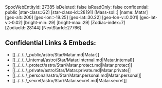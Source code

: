 ﻿---
location: [30.22,-19.25,200]
type: Station
tags:
- astro/Star

---
SpocWebEntityId: 27385
isDeleted: false
isReadOnly: false
confidential: public
[star-class::G2]
[star-class-id::28191]
[Mass-sol::]
[name::Matar]
[geo-alt::200]
[geo-lon::-19.25]
[geo-lat::30.22]
[geo-lon-v::0.001]
[geo-lat-v::-0.02]
[bright-min::29]
[bright-max::29]
[Zodiac-index::7]
[ZodiacId::28144]
[NextStarId::27766]



## Confidential Links & Embeds: 
- [[../../../_public/astro/Star/Matar.md|Matar]] 
- [[../../../_internal/astro/Star/Matar.internal.md|Matar.internal]] 
- [[../../../_protect/astro/Star/Matar.protect.md|Matar.protect]] 
- [[../../../_private/astro/Star/Matar.private.md|Matar.private]] 
- [[../../../_personal/astro/Star/Matar.personal.md|Matar.personal]] 
- [[../../../_secret/astro/Star/Matar.secret.md|Matar.secret]] 
